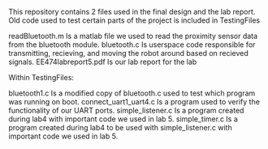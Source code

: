 This repository contains 2 files used in the final design and the lab report.
Old code used to test certain parts of the project is included in TestingFiles

readBluetooth.m     Is a matlab file we used to read the proximity sensor data from
                    the bluetooth module.
bluetooth.c         Is userspace code responsible for transmitting, recieving, and 
                    moving the robot around based on recieved signals.
EE474labreport5.pdf Is our lab report for the lab


Within TestingFiles:

bluetooth1.c        Is a modified copy of bluetooth.c used to test which program
                    was running on boot.
connect_uart1_uart4.c 
                    Is a program used to verify the functionality of our UART 
                    ports.
simple_listener.c   Is a program created during lab4 with important code we used
                    in lab 5.
simple_timer.c      Is a program created during lab4 to be used with 
                    simple_listener.c with important code we used in lab 5.